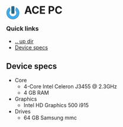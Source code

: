 # ACE PC <img style="margin: 6px 13px 0px 0px" align="left" src="../../art/logo_36x36.png" />

### Quick links
* [.. up dir](../../README.md)
* [Device specs](#device-specs)

## Device specs
* Core
  * 4-Core Intel Celeron J3455 @ 2.3GHz
  * 4 GB RAM
* Graphics
  * Intel HD Graphics 500 i915
* Drives
  * 64 GB Samsung mmc

<!-- 
vim: ts=2:sw=2:sts=2
-->
